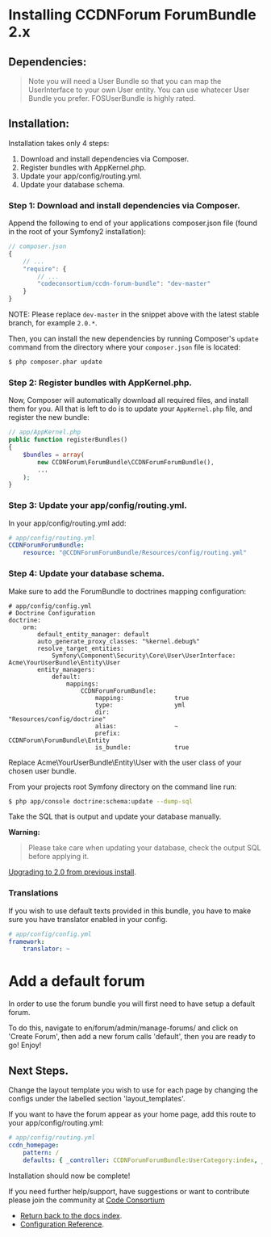 Installing CCDNForum ForumBundle 2.x
====================================

## Dependencies:

> Note you will need a User Bundle so that you can map the UserInterface to your own User entity. You can use whatecer User Bundle you prefer. FOSUserBundle is highly rated.

## Installation:

Installation takes only 4 steps:

1. Download and install dependencies via Composer.
2. Register bundles with AppKernel.php.
3. Update your app/config/routing.yml.
4. Update your database schema.

### Step 1: Download and install dependencies via Composer.

Append the following to end of your applications composer.json file (found in the root of your Symfony2 installation):

``` js
// composer.json
{
    // ...
    "require": {
        // ...
        "codeconsortium/ccdn-forum-bundle": "dev-master"
    }
}
```

NOTE: Please replace ``dev-master`` in the snippet above with the latest stable branch, for example ``2.0.*``.

Then, you can install the new dependencies by running Composer's ``update``
command from the directory where your ``composer.json`` file is located:

``` bash
$ php composer.phar update
```

### Step 2: Register bundles with AppKernel.php.

Now, Composer will automatically download all required files, and install them
for you. All that is left to do is to update your ``AppKernel.php`` file, and
register the new bundle:

``` php
// app/AppKernel.php
public function registerBundles()
{
    $bundles = array(
		new CCDNForum\ForumBundle\CCDNForumForumBundle(),
		...
	);
}
```

### Step 3: Update your app/config/routing.yml.

In your app/config/routing.yml add:

``` yml
# app/config/routing.yml
CCDNForumForumBundle:
    resource: "@CCDNForumForumBundle/Resources/config/routing.yml"
```

### Step 4: Update your database schema.

Make sure to add the ForumBundle to doctrines mapping configuration:

```
# app/config/config.yml
# Doctrine Configuration
doctrine:
    orm:
        default_entity_manager: default
        auto_generate_proxy_classes: "%kernel.debug%"
        resolve_target_entities:
            Symfony\Component\Security\Core\User\UserInterface: Acme\YourUserBundle\Entity\User
        entity_managers:
            default:
                mappings:
                    CCDNForumForumBundle:
                        mapping:              true
                        type:                 yml
                        dir:                  "Resources/config/doctrine"
                        alias:                ~
                        prefix:               CCDNForum\ForumBundle\Entity
                        is_bundle:            true
```

Replace Acme\YourUserBundle\Entity\User with the user class of your chosen user bundle.

From your projects root Symfony directory on the command line run:

``` bash
$ php app/console doctrine:schema:update --dump-sql
```

Take the SQL that is output and update your database manually.

**Warning:**

> Please take care when updating your database, check the output SQL before applying it.

[Upgrading to 2.0 from previous install](upgrading_to_2_0.md).

### Translations

If you wish to use default texts provided in this bundle, you have to make sure you have translator enabled in your config.

``` yaml
# app/config/config.yml
framework:
    translator: ~
```

# Add a default forum

In order to use the forum bundle you will first need to have setup a default forum.

To do this, navigate to en/forum/admin/manage-forums/ and click on 'Create Forum', then add a new forum calls 'default', then you are ready to go! Enjoy!

## Next Steps.

Change the layout template you wish to use for each page by changing the configs under the labelled section 'layout_templates'.

If you want to have the forum appear as your home page, add this route to your app/config/routing.yml:

``` yaml
# app/config/routing.yml
ccdn_homepage:
    pattern: /
    defaults: { _controller: CCDNForumForumBundle:UserCategory:index, _locale: en, forumName: default }
```

Installation should now be complete!

If you need further help/support, have suggestions or want to contribute please join the community at [Code Consortium](http://www.codeconsortium.com)

- [Return back to the docs index](index.md).
- [Configuration Reference](configuration_reference.md).
